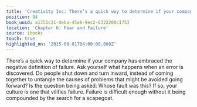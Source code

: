 ```yaml
---
title: 'Creativity Inc: There’s a quick way to determine if your company has embrace…'
position: 94
book_uuid: a1351c21-deba-45a0-9ec2-6322200c1753
location: 'Chapter 6: Fear and Failure'
source: ibooks
touch: true
highlighted_on: '2015-08-01T04:00:00.000Z'
---
```


There’s a quick way to determine if your company has embraced the negative definition of failure. Ask yourself what happens when an error is discovered. Do people shut down and turn inward, instead of coming together to untangle the causes of problems that might be avoided going forward? Is the question being asked: Whose fault was this? If so, your culture is one that vilifies failure. Failure is difficult enough without it being compounded by the search for a scapegoat.